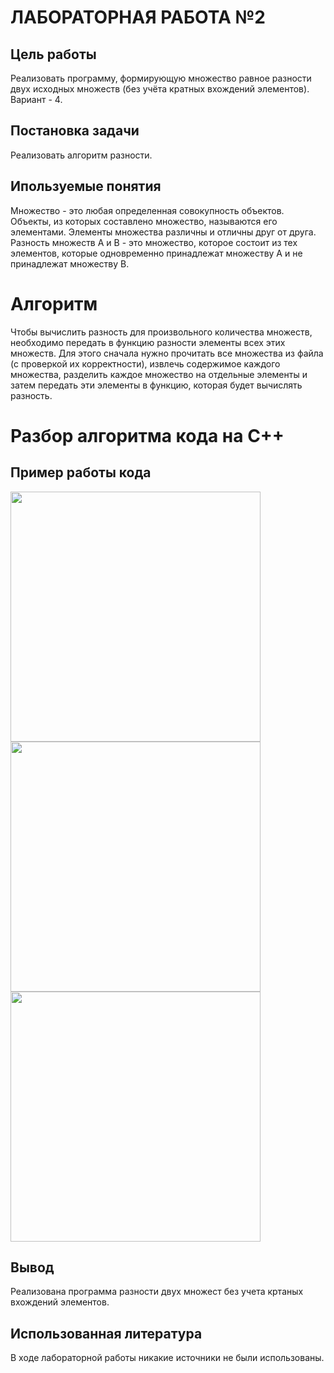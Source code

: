 # ЛАБОРАТОРНАЯ РАБОТА №2

## Цель работы
Реализовать программу, формирующую множество равное разности двух исходных множеств (без учёта кратных вхождений элементов).
Вариант - 4.

## Постановка задачи
Реализовать алгоритм разности.

## Ипользуемые понятия
Множество - это любая определенная совокупность объектов. Объекты, из которых составлено множество, называются его элементами. Элементы множества различны и отличны друг от друга.
Разность множеств A и B  - это множество, которое состоит из тех элементов, которые одновременно принадлежат множеству A и не принадлежат множеству B.

# Алгоритм
Чтобы вычислить разность для произвольного количества множеств, необходимо передать в функцию разности элементы всех этих множеств. Для этого сначала нужно прочитать все множества из файла (с проверкой их корректности), извлечь содержимое каждого множества, разделить каждое множество на отдельные элементы и затем передать эти элементы в функцию, которая будет вычислять разность.
# Разбор алгоритма кода на C++


## Пример работы кода
   <img src="" width="400" />

   <img src="" width="400" />

   <img src="" width="400" />

## Вывод
Реализована программа разности двух множест без учета кртаных вхождений элементов.

## Использованная литература
В ходе лабораторной работы никакие источники не были использованы.

